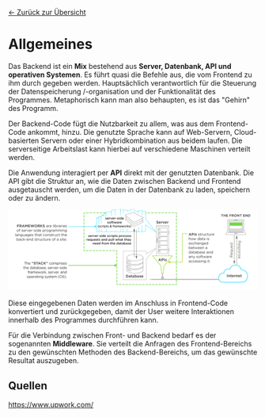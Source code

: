 [&#8592; Zurück zur Übersicht](..)


# Allgemeines

Das Backend ist ein **Mix** bestehend aus **Server, Datenbank, API und operativen Systemen**. Es führt quasi die Befehle aus, die vom Frontend zu ihm durch gegeben werden. Hauptsächlich verantwortlich für die Steuerung der Datenspeicherung /-organisation und der Funktionalität des Programmes. Metaphorisch kann man also behaupten, es ist das "Gehirn" des Programm.

Der Backend-Code fügt die Nutzbarkeit zu allem, was aus dem Frontend-Code ankommt, hinzu. Die genutzte Sprache kann auf Web-Servern, Cloud-basierten Servern oder einer Hybridkombination aus beidem laufen. Die serverseitige Arbeitslast kann hierbei auf verschiedene Maschinen verteilt werden.

Die Anwendung interagiert per **API** direkt mit der genutzten Datenbank. Die API gibt die Struktur an, wie die Daten zwischen Backend und Frontend ausgetauscht werden, um die Daten in der Datenbank zu laden, speichern oder zu ändern.

![Bildtext](../images/Schaubild_Backend.png)

Diese eingegebenen Daten werden im Anschluss in Frontend-Code konvertiert und zurückgegeben, damit der User weitere Interaktionen innerhalb des Programmes durchführen kann.

Für die Verbindung zwischen Front- und Backend bedarf es der sogenannten **Middleware**. Sie verteilt die Anfragen des Frontend-Bereichs zu den gewünschten Methoden des Backend-Bereichs, um das gewünschte Resultat auszugeben.

## Quellen

https://www.upwork.com/

